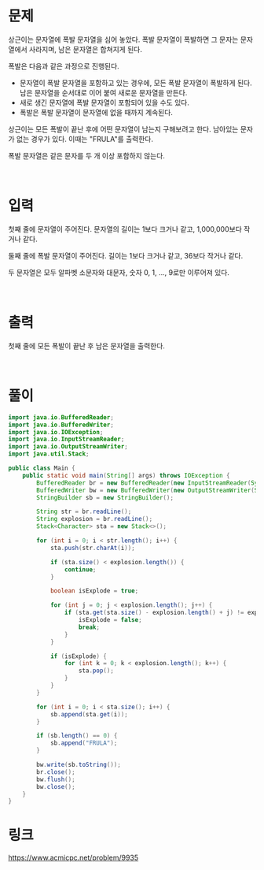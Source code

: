 # 문제
상근이는 문자열에 폭발 문자열을 심어 놓았다. 폭발 문자열이 폭발하면 그 문자는 문자열에서 사라지며, 남은 문자열은 합쳐지게 된다.

폭발은 다음과 같은 과정으로 진행된다.
- 문자열이 폭발 문자열을 포함하고 있는 경우에, 모든 폭발 문자열이 폭발하게 된다. 남은 문자열을 순서대로 이어 붙여 새로운 문자열을 만든다.
- 새로 생긴 문자열에 폭발 문자열이 포함되어 있을 수도 있다.
- 폭발은 폭발 문자열이 문자열에 없을 때까지 계속된다.

상근이는 모든 폭발이 끝난 후에 어떤 문자열이 남는지 구해보려고 한다. 남아있는 문자가 없는 경우가 있다. 이때는 "FRULA"를 출력한다.

폭발 문자열은 같은 문자를 두 개 이상 포함하지 않는다.

<br>

# 입력
첫째 줄에 문자열이 주어진다. 문자열의 길이는 1보다 크거나 같고, 1,000,000보다 작거나 같다.

둘째 줄에 폭발 문자열이 주어진다. 길이는 1보다 크거나 같고, 36보다 작거나 같다.

두 문자열은 모두 알파벳 소문자와 대문자, 숫자 0, 1, ..., 9로만 이루어져 있다.

<br>

# 출력
첫째 줄에 모든 폭발이 끝난 후 남은 문자열을 출력한다.

<br>

# 풀이
```java
import java.io.BufferedReader;
import java.io.BufferedWriter;
import java.io.IOException;
import java.io.InputStreamReader;
import java.io.OutputStreamWriter;
import java.util.Stack;

public class Main {
	public static void main(String[] args) throws IOException {
		BufferedReader br = new BufferedReader(new InputStreamReader(System.in));
		BufferedWriter bw = new BufferedWriter(new OutputStreamWriter(System.out));
		StringBuilder sb = new StringBuilder();

		String str = br.readLine();
		String explosion = br.readLine();
		Stack<Character> sta = new Stack<>();

		for (int i = 0; i < str.length(); i++) {
			sta.push(str.charAt(i));

			if (sta.size() < explosion.length()) {
				continue;
			}

			boolean isExplode = true;

			for (int j = 0; j < explosion.length(); j++) {
				if (sta.get(sta.size() - explosion.length() + j) != explosion.charAt(j)) {
					isExplode = false;
					break;
				}
			}

			if (isExplode) {
				for (int k = 0; k < explosion.length(); k++) {
					sta.pop();
				}
			}
		}

		for (int i = 0; i < sta.size(); i++) {
			sb.append(sta.get(i));
		}

		if (sb.length() == 0) {
			sb.append("FRULA");
		}

		bw.write(sb.toString());
		br.close();
		bw.flush();
		bw.close();
	}
}
```

# 링크
https://www.acmicpc.net/problem/9935
